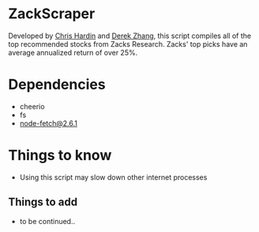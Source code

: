 # ZackScraper
Developed by [Chris Hardin](https://github.com/chrishardin) and [Derek Zhang](https://github.com/DerekZhang0000), this script compiles all of the top recommended stocks from Zacks Research. Zacks' top picks have an average annualized return of over 25%.

# Dependencies
- cheerio
- fs
- node-fetch@2.6.1

# Things to know
- Using this script may slow down other internet processes

## Things to add
- to be continued..
